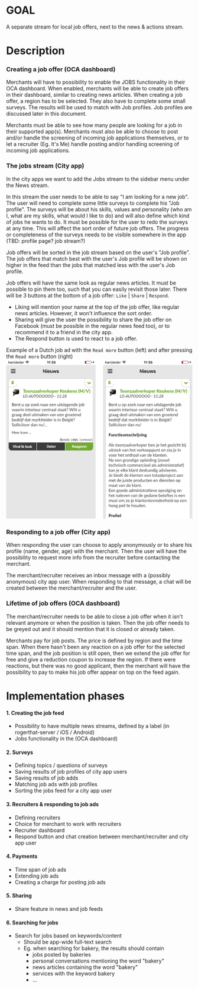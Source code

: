 # GOAL

A separate stream for local job offers, next to the news & actions stream.

# Description

### Creating a job offer (OCA dashboard)

Merchants will have to possibility to enable the JOBS functionality in their OCA dashboard. When enabled, merchants will be able to create job offers in their dashboard, similar to creating news articles. When creating a job offer, a region has to be selected. They also have to complete some small surveys. The results will be used to match with Job profiles. Job profiles are discussed later in this document.

Merchants must be able to see how many people are looking for a job in their supported app(s). Merchants must also be able to choose to post and/or handle the screening of incoming job applications themselves, or to let a recruiter (Eg. It's Me) handle posting and/or handling screening of incoming job applications.

### The jobs stream (City app)

In the city apps we want to add the Jobs stream to the sidebar menu under the News stream.

In this stream the user needs to be able to say "I am looking for a new job". The user will need to complete some little surveys to complete his "Job profile". The surveys will be about his skills, values and personality (who am I, what are my skills, what would I like to do) and will also define which kind of jobs he wants to do. It must be possible for the user to redo the surveys at any time. This will affect the sort order of future job offers. The progress or completeness of the surveys needs to be visible somewhere in the app (TBD: profile page? job stream?)

Job offers will be sorted in the job stream based on the user's "Job profile". The job offers that match best with the user's Job profile will be shown on higher in the feed than the jobs that matched less with the user's Job profile.

Job offers will have the same look as regular news articles. It must be possible to pin them too, such that you can easily revisit those later. There will be 3 buttons at the bottom of a job offer: `Like` | `Share` | `Respond`.
- Liking will mention your name at the top of the job offer, like regular news articles. However, it won't influence the sort order.
- Sharing will give the user the possibility to share the job offer on Facebook (must be possible in the regular news feed too), or to recommend it to a friend in the city app.
- The Respond button is used to react to a job offer.

Example of a Dutch job ad with the `Read more` button (left) and after pressing the `Read more` button (right)
![job feed](job_feed.png)

### Responding to a job offer (City app)

When responding the user can choose to apply anonymously or to share his profile (name, gender, age) with the merchant. Then the user will have the possibility to request more info from the recruiter before contacting the merchant.

The merchant/recruiter receives an inbox message with a (possibly anonymous) city app user. When responding to that message, a chat will be created between the merchant/recruiter and the user.

### Lifetime of job offers (OCA dashboard)

The merchant/recruiter needs to be able to close a job offer when it isn't relevant anymore or when the position is taken. Then the job offer needs to be greyed out and it should mention that it is closed or already taken.

Merchants pay for job posts. The price is defined by region and the time span. When there hasn't been any reaction on a job offer for the selected time span, and the job position is still open, then we extend the job offer for free and give a reduction coupon to increase the region. If there were reactions, but there was no good applicant, then the merchant will have the possibility to pay to make his job offer appear on top on the feed again.

# Implementation phases

#### 1. Creating the job feed

- Possibility to have multiple news streams, defined by a label (in rogerthat-server / iOS / Android)
- Jobs functionality in the (OCA dashboard)

#### 2. Surveys

- Defining topics / questions of surveys
- Saving results of job profiles of city app users
- Saving results of job adds
- Matching job ads with job profiles
- Sorting the jobs feed for a city app user

#### 3. Recruiters & responding to job ads

- Defining recruiters
- Choice for merchant to work with recruiters
- Recruiter dashboard
- Respond button and chat creation between merchant/recruiter and city app user

#### 4. Payments

- Time span of job ads
- Extending job ads
- Creating a charge for posting job ads

#### 5. Sharing

- Share feature in news and job feeds

#### 6. Searching for jobs

- Search for jobs based on keywords/content
  - Should be app-wide full-text search
  - Eg. when searching for bakery, the results should contain
    - jobs posted by bakeries
    - personal conversations mentioning the word "bakery"
    - news articles containing the word "bakery"
    - services with the keyword bakery
    - ...
